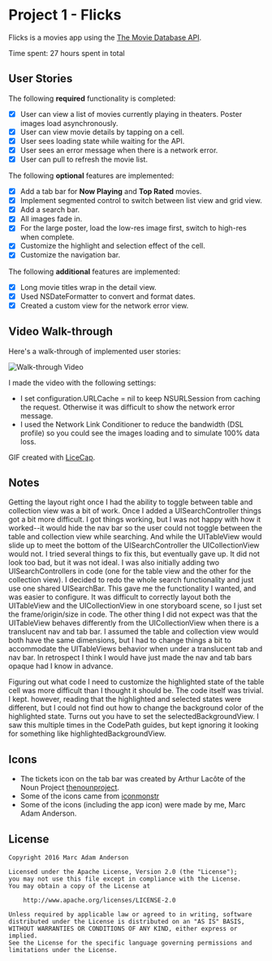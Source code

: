# Project 1 - Flicks

Flicks is a movies app using the [The Movie Database API](http://docs.themoviedb.apiary.io/#).

Time spent: 27 hours spent in total

## User Stories

The following **required** functionality is completed:

- [x] User can view a list of movies currently playing in theaters. Poster images load asynchronously.
- [x] User can view movie details by tapping on a cell.
- [x] User sees loading state while waiting for the API.
- [x] User sees an error message when there is a network error.
- [x] User can pull to refresh the movie list.

The following **optional** features are implemented:

- [x] Add a tab bar for **Now Playing** and **Top Rated** movies.
- [x] Implement segmented control to switch between list view and grid view.
- [x] Add a search bar.
- [x] All images fade in.
- [x] For the large poster, load the low-res image first, switch to high-res when complete.
- [x] Customize the highlight and selection effect of the cell.
- [x] Customize the navigation bar.

The following **additional** features are implemented:

- [x] Long movie titles wrap in the detail view.
- [x] Used NSDateFormatter to convert and format dates.
- [x] Created a custom view for the network error view.

## Video Walk-through

Here's a walk-through of implemented user stories:

![Walk-through Video](flicks_walkthrough.gif)

I made the video with the following settings:

- I set configuration.URLCache = nil to keep NSURLSession from caching the request. Otherwise it was difficult to show the network error message.
- I used the Network Link Conditioner to reduce the bandwidth (DSL profile) so you could see the images loading and to simulate 100% data loss.

GIF created with [LiceCap](http://www.cockos.com/licecap/).

## Notes

Getting the layout right once I had the ability to toggle between table and collection view was a bit of work. Once I added a UISearchController things got a bit more difficult. I got things working, but I was not happy with how it worked--it would hide the nav bar so the user could not toggle between the table and collection view while searching. And while the UITableView would slide up to meet the bottom of the UISearchController the UICollectionView would not. I tried several things to fix this, but eventually gave up. It did not look too bad, but it was not ideal. I was also initially adding two UISearchControllers in code (one for the table view and the other for the collection view). I decided to redo the whole search functionality and just use one shared UISearchBar. This gave me the functionality I wanted, and was easier to configure. It was difficult to correctly layout both the UITableView and the UICollectionView in one storyboard scene, so I just set the frame/origin/size in code. The other thing I did not expect was that the UITableView behaves differently from the UICollectionView when there is a translucent nav and tab bar. I assumed the table and collection view would both have the same dimensions, but I had to change things a bit to accommodate the UITableViews behavior when under a translucent tab and nav bar. In retrospect I think I would have just made the nav and tab bars opaque had I know in advance.

Figuring out what code I need to customize the highlighted state of the table cell was more difficult than I thought it should be. The code itself was trivial. I kept. however, reading that the highlighted and selected states were different, but I could not find out how to change the background color of the highlighted state. Turns out you have to set the selectedBackgroundView. I saw this multiple times in the CodePath guides, but kept ignoring it looking for something like highlightedBackgroundView.

## Icons

- The tickets icon on the tab bar was created by Arthur Lacôte of the Noun Project [thenounproject](http://thenounproject.com).
- Some of the icons came from [iconmonstr](http://iconmonstr.com)
- Some of the icons (including the app icon) were made by me, Marc Adam Anderson.

## License

    Copyright 2016 Marc Adam Anderson

    Licensed under the Apache License, Version 2.0 (the "License");
    you may not use this file except in compliance with the License.
    You may obtain a copy of the License at

        http://www.apache.org/licenses/LICENSE-2.0

    Unless required by applicable law or agreed to in writing, software
    distributed under the License is distributed on an "AS IS" BASIS,
    WITHOUT WARRANTIES OR CONDITIONS OF ANY KIND, either express or implied.
    See the License for the specific language governing permissions and
    limitations under the License.